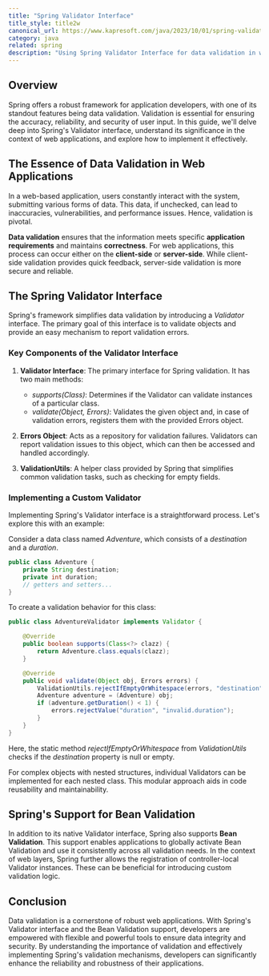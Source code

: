 ```yaml
---
title: "Spring Validator Interface"
title_style: title2w
canonical_url: https://www.kapresoft.com/java/2023/10/01/spring-validator-interface.html
category: java
related: spring
description: "Using Spring Validator Interface for data validation in web applications, including practical examples and error handling strategies."
---
```


## Overview

Spring offers a robust framework for application developers, with one of its standout features being data validation. Validation is essential for ensuring the accuracy, reliability, and security of user input. In this guide, we'll delve deep into Spring's Validator interface, understand its significance in the context of web applications, and explore how to implement it effectively.<!--excerpt-->

## The Essence of Data Validation in Web Applications

In a web-based application, users constantly interact with the system, submitting various forms of data. This data, if unchecked, can lead to inaccuracies, vulnerabilities, and performance issues. Hence, validation is pivotal.

**Data validation** ensures that the information meets specific **application requirements** and maintains **correctness**. For web applications, this process can occur either on the **client-side** or **server-side**. While client-side validation provides quick feedback, server-side validation is more secure and reliable.

## The Spring Validator Interface

Spring's framework simplifies data validation by introducing a _Validator_ interface. The primary goal of this interface is to validate objects and provide an easy mechanism to report validation errors.

### Key Components of the Validator Interface

1. **Validator Interface**: The primary interface for Spring validation. It has two main methods:
    - _supports(Class)_: Determines if the Validator can validate instances of a particular class.
    - _validate(Object, Errors)_: Validates the given object and, in case of validation errors, registers them with the provided Errors object.

2. **Errors Object**: Acts as a repository for validation failures. Validators can report validation issues to this object, which can then be accessed and handled accordingly.

3. **ValidationUtils**: A helper class provided by Spring that simplifies common validation tasks, such as checking for empty fields.

### Implementing a Custom Validator

Implementing Spring's Validator interface is a straightforward process. Let's explore this with an example:

Consider a data class named _Adventure_, which consists of a _destination_ and a _duration_.

```java
public class Adventure {
    private String destination;
    private int duration;
    // getters and setters...
}
```

To create a validation behavior for this class:

```java
public class AdventureValidator implements Validator {

    @Override
    public boolean supports(Class<?> clazz) {
        return Adventure.class.equals(clazz);
    }

    @Override
    public void validate(Object obj, Errors errors) {
        ValidationUtils.rejectIfEmptyOrWhitespace(errors, "destination", "destination.empty");
        Adventure adventure = (Adventure) obj;
        if (adventure.getDuration() < 1) {
            errors.rejectValue("duration", "invalid.duration");
        }
    }
}
```

Here, the static method _rejectIfEmptyOrWhitespace_ from _ValidationUtils_ checks if the _destination_ property is null or empty.

For complex objects with nested structures, individual Validators can be implemented for each nested class. This modular approach aids in code reusability and maintainability.

## Spring's Support for Bean Validation

In addition to its native Validator interface, Spring also supports **Bean Validation**. This support enables applications to globally activate Bean Validation and use it consistently across all validation needs. In the context of web layers, Spring further allows the registration of controller-local Validator instances. These can be beneficial for introducing custom validation logic.

## Conclusion

Data validation is a cornerstone of robust web applications. With Spring's Validator interface and the Bean Validation support, developers are empowered with flexible and powerful tools to ensure data integrity and security. By understanding the importance of validation and effectively implementing Spring's validation mechanisms, developers can significantly enhance the reliability and robustness of their applications.

